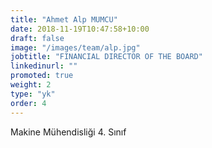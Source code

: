 ```yaml
---
title: "Ahmet Alp MUMCU"
date: 2018-11-19T10:47:58+10:00
draft: false
image: "/images/team/alp.jpg"
jobtitle: "FINANCIAL DIRECTOR OF THE BOARD"
linkedinurl: ""
promoted: true
weight: 2
type: "yk"
order: 4
---
```


Makine Mühendisliği 4. Sınıf 
